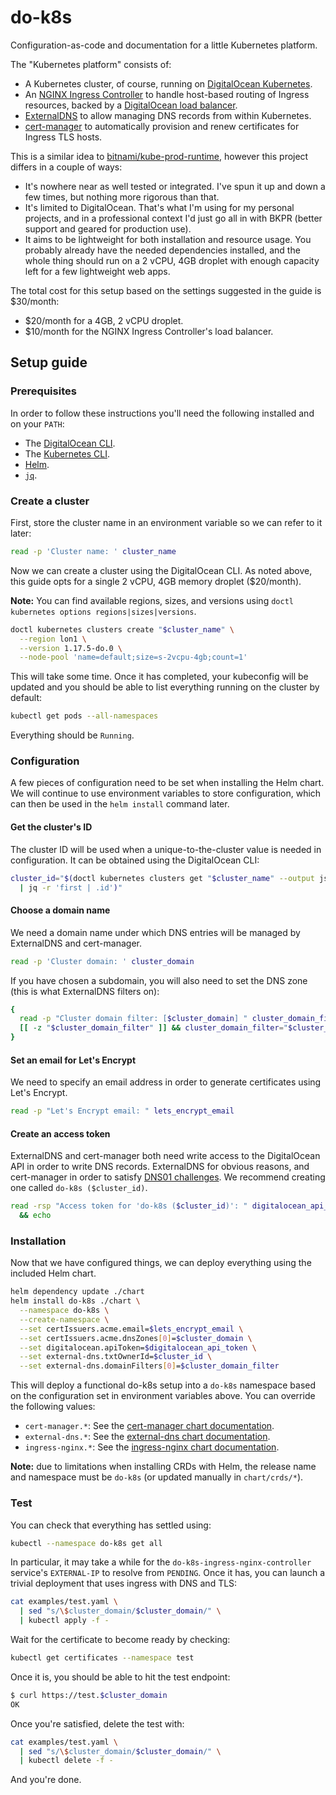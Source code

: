 # do-k8s

Configuration-as-code and documentation for a little Kubernetes platform.

The "Kubernetes platform" consists of:

- A Kubernetes cluster, of course, running on [DigitalOcean Kubernetes](https://www.digitalocean.com/products/kubernetes/).
- An [NGINX Ingress Controller](https://kubernetes.github.io/ingress-nginx/) to handle host-based routing of Ingress resources, backed by a [DigitalOcean load balancer](https://www.digitalocean.com/products/load-balancer/).
- [ExternalDNS](https://github.com/kubernetes-sigs/external-dns) to allow managing DNS records from within Kubernetes.
- [cert-manager](https://cert-manager.io/) to automatically provision and renew certificates for Ingress TLS hosts.

This is a similar idea to [bitnami/kube-prod-runtime](https://github.com/bitnami/kube-prod-runtime), however this project differs in a couple of ways:

- It's nowhere near as well tested or integrated.
  I've spun it up and down a few times, but nothing more rigorous than that.
- It's limited to DigitalOcean.
  That's what I'm using for my personal projects, and in a professional context I'd just go all in with BKPR (better support and geared for production use).
- It aims to be lightweight for both installation and resource usage.
  You probably already have the needed dependencies installed, and the whole thing should run on a 2 vCPU, 4GB droplet with enough capacity left for a few lightweight web apps.

The total cost for this setup based on the settings suggested in the guide is $30/month:

- $20/month for a 4GB, 2 vCPU droplet.
- $10/month for the NGINX Ingress Controller's load balancer.

## Setup guide

### Prerequisites

In order to follow these instructions you'll need the following installed and on your `PATH`:

- The [DigitalOcean CLI](https://github.com/digitalocean/doctl#installing-doctl).
- The [Kubernetes CLI](https://kubernetes.io/docs/tasks/tools/install-kubectl/).
- [Helm](https://helm.sh/docs/intro/install/).
- [`jq`](https://stedolan.github.io/jq/download/).

### Create a cluster

First, store the cluster name in an environment variable so we can refer to it later:

```sh
read -p 'Cluster name: ' cluster_name
```

Now we can create a cluster using the DigitalOcean CLI.
As noted above, this guide opts for a single 2 vCPU, 4GB memory droplet ($20/month).

**Note:** You can find available regions, sizes, and versions using `doctl kubernetes options regions|sizes|versions`.

```sh
doctl kubernetes clusters create "$cluster_name" \
  --region lon1 \
  --version 1.17.5-do.0 \
  --node-pool 'name=default;size=s-2vcpu-4gb;count=1'
```

This will take some time.
Once it has completed, your kubeconfig will be updated and you should be able to list everything running on the cluster by default:

```sh
kubectl get pods --all-namespaces
```

Everything should be `Running`.

### Configuration

A few pieces of configuration need to be set when installing the Helm chart.
We will continue to use environment variables to store configuration, which can then be used in the `helm install` command later.

#### Get the cluster's ID

The cluster ID will be used when a unique-to-the-cluster value is needed in configuration.
It can be obtained using the DigitalOcean CLI:

```sh
cluster_id="$(doctl kubernetes clusters get "$cluster_name" --output json \
  | jq -r 'first | .id')"
```

#### Choose a domain name

We need a domain name under which DNS entries will be managed by ExternalDNS and cert-manager.

```sh
read -p 'Cluster domain: ' cluster_domain
```

If you have chosen a subdomain, you will also need to set the DNS zone (this is what ExternalDNS filters on):

```sh
{
  read -p "Cluster domain filter: [$cluster_domain] " cluster_domain_filter
  [[ -z "$cluster_domain_filter" ]] && cluster_domain_filter="$cluster_domain"
}
```

#### Set an email for Let's Encrypt

We need to specify an email address in order to generate certificates using Let's Encrypt.

```sh
read -p "Let's Encrypt email: " lets_encrypt_email
```

#### Create an access token

ExternalDNS and cert-manager both need write access to the DigitalOcean API in order to write DNS records.
ExternalDNS for obvious reasons, and cert-manager in order to satisfy [DNS01 challenges](https://cert-manager.io/docs/configuration/acme/dns01/).
We recommend creating one called `do-k8s ($cluster_id)`.

```sh
read -rsp "Access token for 'do-k8s ($cluster_id)': " digitalocean_api_token \
  && echo
```

### Installation

Now that we have configured things, we can deploy everything using the included Helm chart.

```sh
helm dependency update ./chart
helm install do-k8s ./chart \
  --namespace do-k8s \
  --create-namespace \
  --set certIssuers.acme.email=$lets_encrypt_email \
  --set certIssuers.acme.dnsZones[0]=$cluster_domain \
  --set digitalocean.apiToken=$digitalocean_api_token \
  --set external-dns.txtOwnerId=$cluster_id \
  --set external-dns.domainFilters[0]=$cluster_domain_filter
```

This will deploy a functional do-k8s setup into a `do-k8s` namespace based on the configuration set in environment variables above.
You can override the following values:

- `cert-manager.*`: See the [cert-manager chart documentation](https://hub.helm.sh/charts/jetstack/cert-manager).
- `external-dns.*`: See the [external-dns chart documentation](https://hub.helm.sh/charts/bitnami/external-dns).
- `ingress-nginx.*`: See the [ingress-nginx chart documentation](https://github.com/kubernetes/ingress-nginx/tree/master/charts/ingress-nginx).

**Note:** due to limitations when installing CRDs with Helm, the release name and namespace must be `do-k8s` (or updated manually in `chart/crds/*`).

### Test

You can check that everything has settled using:

```sh
kubectl --namespace do-k8s get all
```

In particular, it may take a while for the `do-k8s-ingress-nginx-controller` service's `EXTERNAL-IP` to resolve from `PENDING`.
Once it has, you can launch a trivial deployment that uses ingress with DNS and TLS:

```sh
cat examples/test.yaml \
  | sed "s/\$cluster_domain/$cluster_domain/" \
  | kubectl apply -f -
```

Wait for the certificate to become ready by checking:

```sh
kubectl get certificates --namespace test
```

Once it is, you should be able to hit the test endpoint:

```sh
$ curl https://test.$cluster_domain
OK
```

Once you're satisfied, delete the test with:

```sh
cat examples/test.yaml \
  | sed "s/\$cluster_domain/$cluster_domain/" \
  | kubectl delete -f -
```

And you're done.

